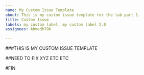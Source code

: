 ```yaml
---
name: My Custom Issue Template
about: This is my custom issue template for the lab part 1.
title: Custom Issue
labels: my custom label, my custom label 2.0
assignees: Ahmedh786

---
```


###THIS IS MY CUSTOM ISSUE TEMPLATE

##NEED TO FIX XYZ ETC ETC

#FIN
